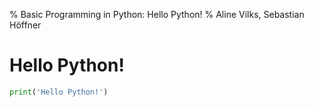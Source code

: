 % Basic Programming in Python: Hello Python!
% Aline Vilks, Sebastian Höffner

# Hello Python!

```python
print('Hello Python!')
```

